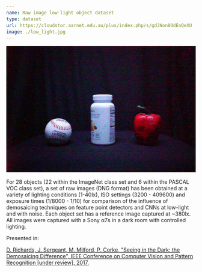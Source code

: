```yaml
---
name: Raw image low-light object dataset
type: dataset
url: https://cloudstor.aarnet.edu.au/plus/index.php/s/gdJNon8OdEnQeXU
image: ./low_light.jpg
---
```


<p align="center"><img src="./low_light.jpg" alt="Example image from the low-light object dataset"/></p>

For 28 objects (22 within the ImageNet class set and 6 within the PASCAL VOC class set), a set of raw images (DNG format) has been obtained at a variety of lighting conditions (1-40lx), ISO settings (3200 - 409600) and exposure times (1/8000 - 1/10) for comparison of the influence of demosaicing techniques on feature point detectors and CNNs at low-light and with noise. Each object set has a reference image captured at ~380lx. All images were captured with a Sony α7s in a dark room with controlled lighting.

Presented in:

[D. Richards, J. Sergeant, M. Milford, P. Corke, "Seeing in the Dark: the Demosaicing Difference", IEEE Conference on Computer Vision and Pattern Recognition [under review], 2017.](https://www.dropbox.com/s/d3sasg58yrjm071/Seeing%20in%20the%20Dark%20-%20the%20Demosaicing%20Difference.pdf?dl=0)
